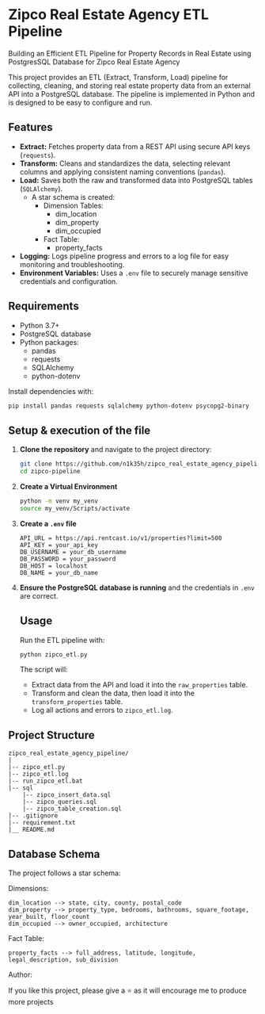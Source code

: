# Zipco Real Estate Agency ETL Pipeline
Building an Efficient ETL Pipeline for Property Records in Real Estate using PostgresSQL Database for Zipco Real Estate Agency

This project provides an ETL (Extract, Transform, Load) pipeline for collecting, cleaning, and storing real estate property data from an external API into a PostgreSQL database. The pipeline is implemented in Python and is designed to be easy to configure and run.

## Features

- **Extract:** Fetches property data from a REST API using secure API keys (`requests`).
- **Transform:** Cleans and standardizes the data, selecting relevant columns and applying consistent naming conventions (`pandas`).
- **Load:** Saves both the raw and transformed data into PostgreSQL tables (`SQLAlchemy`).
    - A star schema is created:
        - Dimension Tables: 
            - dim_location
            - dim_property
            - dim_occupied
        - Fact Table:
            - property_facts
- **Logging:** Logs pipeline progress and errors to a log file for easy monitoring and troubleshooting.
- **Environment Variables:** Uses a `.env` file to securely manage sensitive credentials and configuration.

## Requirements

- Python 3.7+
- PostgreSQL database
- Python packages:
  - pandas
  - requests
  - SQLAlchemy
  - python-dotenv

Install dependencies with:

```sh
pip install pandas requests sqlalchemy python-dotenv psycopg2-binary
```

## Setup & execution of the file

1. **Clone the repository** and navigate to the project directory:
    
    ```sh
    git clone https://github.com/n1k35h/zipco_real_estate_agency_pipeline.git
    cd zipco-pipeline
    ```

2. **Create a Virtual Environment** 
    ```sh
    python -m venv my_venv
    source my_venv/Scripts/activate
    ```

3. **Create a `.env` file** 
    ```
    API_URL = https://api.rentcast.io/v1/properties?limit=500
    API_KEY = your_api_key
    DB_USERNAME = your_db_username
    DB_PASSWORD = your_password
    DB_HOST = localhost
    DB_NAME = your_db_name

4. **Ensure the PostgreSQL database is running** and the credentials in `.env` are correct.

    ## Usage

    Run the ETL pipeline with:

    ```sh
    python zipco_etl.py
    ```

    The script will:

    - Extract data from the API and load it into the `raw_properties` table.
    - Transform and clean the data, then load it into the `transform_properties` table.
    - Log all actions and errors to `zipco_etl.log`.

## Project Structure
   
    zipco_real_estate_agency_pipeline/
    |
    |-- zipco_etl.py
    |-- zipco_etl.log
    |-- run_zipco_etl.bat
    |-- sql
        |-- zipco_insert_data.sql
        |-- zipco_queries.sql
        |-- zipco_table_creation.sql
    |-- .gitignore
    |-- requirement.txt
    |__ README.md

## Database Schema
The project follows a star schema:

Dimensions:

```
dim_location --> state, city, county, postal_code
dim_property --> property_type, bedrooms, bathrooms, square_footage, year_built, floor_count
dim_occupied --> owner_occupied, architecture
```

Fact Table:

```
property_facts --> full_address, latitude, longitude, legal_description, sub_division
```

Author:

If you like this project, please give a ⭐ as it will encourage me to produce more projects
